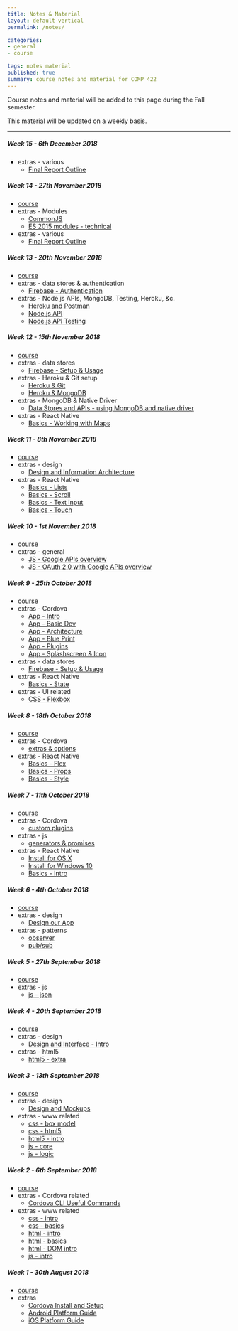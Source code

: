 ```yaml
---
title: Notes & Material
layout: default-vertical
permalink: /notes/

categories:
- general
- course

tags: notes material
published: true
summary: course notes and material for COMP 422
---
```


Course notes and material will be added to this page during the Fall semester.

This material will be updated on a weekly basis.

***

<!--

##### Week 15 - 9th December 2016

  * [final report outline](/assets/docs/2016/extras/Comp422-FinalReportOutline-2016.pdf)

##### Week 14 - 2nd December 2016

  * [course](/assets/docs/2016/comp422-week14.pdf)
  * extras
    * [final report outline](/assets/docs/2016/extras/Comp422-FinalReportOutline-2016.pdf)

##### Week 12 - 18th November 2016

  * [course](/assets/docs/2016/comp422-week12.pdf)
  * extras
    * [final report outline](/assets/docs/2016/extras/Comp422-FinalReportOutline-2016.pdf)

##### Week 11 - 11th November 2016

  * [course](/assets/docs/2016/comp422-week11.pdf)
  * extras
    * [Design - User Experience and Interaction](/assets/docs/2016/extras/design-experience-interaction.pdf)

##### Week 10 - 4th November 2016

  * [course](/assets/docs/2016/comp422-week10.pdf)
  * extras
    * [Design and Information Architecture](/assets/docs/2016/extras/design-information-architecture.pdf)

##### Week 9 - 28th October 2016

  * [course](/assets/docs/2016/comp422-week9.pdf)
  * discussion
    * [Design - Part 3](/assets/docs/2016/discussion/422-design-part3.pdf)

##### Week 8 - 21st October 2016

  * [course](/assets/docs/2016/comp422-week8.pdf)
  * discussion
    * [Design - Part 2](/assets/docs/2016/discussion/422-design-part2.pdf)

##### Week 7 - 14th October 2016

  * discussion
    * [Design - Part 1](/assets/docs/2016/discussion/422-design-part1.pdf)

##### Week 5 - 30th September 2016

  * [course](/assets/docs/2016/comp422-week5.pdf)
  * extras
    * [Design and Mockups](/assets/docs/2016/extras/design-mockups.pdf)
    * [Designing our app](/assets/docs/2016/extras/design-our-app.pdf)
-->

<!--

##### Week 15 - 8th December 2017

  * [final report outline](/assets/docs/2017/Comp422-FinalReportOutline-2017.pdf)

##### Week 14 - 1st December 2017

  * [course](/assets/docs/2017/Comp422-week14.pdf)
  * [final report outline](/assets/docs/2017/Comp422-FinalReportOutline-2017.pdf)


##### Week 13 - 24th November 2017

  * N/A

##### Week 12 - 17th November 2017

  * [course](/assets/docs/2017/Comp422-week12.pdf)
  * [final report outline](/assets/docs/2017/Comp422-FinalReportOutline-2017.pdf)

-->

##### Week 15 - 6th December 2018

* extras - various
	* [Final Report Outline](http://csteach422.github.io/assets/docs/2018/extras/comp422-final-report-outline-2018.pdf)

##### Week 14 - 27th November 2018

* [course](/assets/docs/2018/comp422-week14.pdf)
* extras - Modules
	* [CommonJS](/assets/docs/2018/extras/notes-commonjs-modules.pdf)
	* [ES 2015 modules - technical](/assets/docs/2018/extras/notes-es-modules-technical.pdf)
* extras - various
	* [Final Report Outline](http://csteach422.github.io/assets/docs/2018/extras/comp422-final-report-outline-2018.pdf)

##### Week 13 - 20th November 2018

* [course](/assets/docs/2018/comp422-week13.pdf)
* extras - data stores & authentication
	* [Firebase - Authentication](/assets/docs/2018/extras/ds-firebase-auth-guide.pdf)
* extras - Node.js APIs, MongoDB, Testing, Heroku, &c.
    * [Heroku and Postman](/assets/docs/2018/extras/api-heroku-mongo.pdf)
    * [Node.js API](/assets/docs/2018/extras/node-todos-api.pdf)
    * [Node.js API Testing](/assets/docs/2018/extras/testing-todos-api.pdf)

##### Week 12 - 15th November 2018

* [course](/assets/docs/2018/comp422-week12.pdf)
* extras - data stores
  * [Firebase - Setup & Usage](/assets/docs/2018/extras/ds-firebase-guide.pdf)
* extras - Heroku & Git setup
  * [Heroku & Git](/assets/docs/2018/extras/git-heroku-setup.pdf)
  * [Heroku & MongoDB](/assets/docs/2018/extras/heroku-mongodb-setup.pdf)
* extras - MongoDB & Native Driver
  * [Data Stores and APIs - using MongoDB and native driver](/assets/docs/2018/extras/data-stores-apis.pdf)
* extras - React Native
	* [Basics - Working with Maps](/assets/docs/2018/extras/react-native-basics-maps.pdf)

##### Week 11 - 8th November 2018

* [course](/assets/docs/2018/comp422-week11.pdf)
* extras - design
	* [Design and Information Architecture](/assets/docs/2018/extras/design-information-architecture.pdf)
* extras - React Native
	* [Basics - Lists](/assets/docs/2018/extras/react-native-basics-lists.pdf)
	* [Basics - Scroll](/assets/docs/2018/extras/react-native-basics-scroll.pdf)
	* [Basics - Text Input](/assets/docs/2018/extras/react-native-basics-text-input.pdf)
	* [Basics - Touch](/assets/docs/2018/extras/react-native-basics-touch.pdf)

##### Week 10 - 1st November 2018

  * [course](/assets/docs/2018/comp422-week10.pdf)
  * extras - general
	  * [JS - Google APIs overview](/assets/docs/2018/extras/google-apis-overview.pdf)
	  * [JS - OAuth 2.0 with Google APIs overview](/assets/docs/2018/extras/oauth-google-api.pdf)

##### Week 9 - 25th October 2018

  * [course](/assets/docs/2018/comp422-week9.pdf)
  * extras - Cordova
    * [App - Intro](/assets/docs/2018/extras/cordova-app-intro.pdf)
    * [App - Basic Dev](/assets/docs/2018/extras/cordova-app-basic-dev.pdf)
    * [App - Architecture](/assets/docs/2018/extras/cordova-app-architecture.pdf)
    * [App - Blue Print](/assets/docs/2018/extras/cordova-app-blueprint.pdf)
    * [App - Plugins](/assets/docs/2018/extras/cordova-app-plugins.pdf)
    * [App - Splashscreen & Icon](/assets/docs/2018/extras/cordova-app-splashscreen-icon.pdf)
  * extras - data stores
    * [Firebase - Setup & Usage](/assets/docs/2018/extras/ds-firebase-guide.pdf)
  * extras - React Native
    * [Basics - State](/assets/docs/2018/extras/react-native-basics-state.pdf)
  * extras - UI related
    * [CSS - Flexbox](/assets/docs/2018/extras/css-flexbox-guide.pdf)

##### Week 8 - 18th October 2018

  * [course](/assets/docs/2018/comp422-week8.pdf)
  * extras - Cordova
    * [extras & options](/assets/docs/2018/extras/cordova-extras-notes.pdf)
  * extras - React Native
    * [Basics - Flex](/assets/docs/2018/extras/react-native-basics-flex.pdf)
    * [Basics - Props](/assets/docs/2018/extras/react-native-basics-props.pdf)
    * [Basics - Style](/assets/docs/2018/extras/react-native-basics-style.pdf)

##### Week 7 - 11th October 2018

  * [course](/assets/docs/2018/comp422-week7.pdf)
  * extras - Cordova
    * [custom plugins](/assets/docs/2018/extras/cordova-custom-plugins-notes.pdf)
  * extras - js
    * [generators & promises](/assets/docs/2018/extras/js-generators-promises.pdf)
  * extras - React Native
    * [Install for OS X](/assets/docs/2018/extras/react-native-install-osx.pdf)
    * [Install for Windows 10](/assets/docs/2018/extras/react-native-install-windows.pdf)
    * [Basics - Intro](/assets/docs/2018/extras/react-native-basics-intro.pdf)


##### Week 6 - 4th October 2018

  * [course](/assets/docs/2018/comp422-week6.pdf)
  * extras - design
    * [Design our App](/assets/docs/2018/extras/design-our-app.pdf)
  * extras - patterns
    * [observer](/assets/docs/2018/extras/observer-pattern.pdf)
    * [pub/sub](/assets/docs/2018/extras/pubsub-pattern.pdf)

##### Week 5 - 27th September 2018

  * [course](/assets/docs/2018/comp422-week5.pdf)
  * extras - js
    * [js - json](/assets/docs/2018/extras/js-json.pdf)

##### Week 4 - 20th September 2018

  * [course](/assets/docs/2018/comp422-week4.pdf)
  * extras - design
    * [Design and Interface - Intro](/assets/docs/2018/extras/design-interface-intro.pdf)
  * extras - html5
    * [html5 - extra](/assets/docs/2018/extras/html5-extra.pdf)

##### Week 3 - 13th September 2018

  * [course](/assets/docs/2018/comp422-week3.pdf)
  * extras - design
    * [Design and Mockups](/assets/docs/2018/extras/design-mockups.pdf)
  * extras - www related
    * [css - box model](/assets/docs/2018/extras/css-box-model.pdf)
    * [css - html5](/assets/docs/2018/extras/css-html5.pdf)
    * [html5 - intro](/assets/docs/2018/extras/html5-intro.pdf)
    * [js - core](/assets/docs/2018/extras/js-core.pdf)
    * [js - logic](/assets/docs/2018/extras/js-logic.pdf)

##### Week 2 - 6th September 2018

  * [course](/assets/docs/2018/comp422-week2.pdf)
  * extras - Cordova related
    * [Cordova CLI Useful Commands](/assets/docs/2018/extras/cordova-cli-useful-commands.pdf)
  * extras - www related
    * [css - intro](/assets/docs/2018/extras/css-intro.pdf)
    * [css - basics](/assets/docs/2018/extras/css-basics.pdf)
    * [html - intro](/assets/docs/2018/extras/html-intro.pdf)
    * [html - basics](/assets/docs/2018/extras/html-basics.pdf)
    * [html - DOM intro](/assets/docs/2018/extras/html-dom-intro.pdf)
    * [js - intro](/assets/docs/2018/extras/js-intro.pdf)

##### Week 1 - 30th August 2018

  * [course](/assets/docs/2018/comp422-week1.pdf)
  * extras
    * [Cordova Install and Setup](/assets/docs/2018/extras/cordova-install-setup.pdf)
    * [Android Platform Guide](/assets/docs/2018/extras/android-platform-guide.pdf)
    * [iOS Platform Guide](/assets/docs/2018/extras/ios-platform-guide.pdf)

